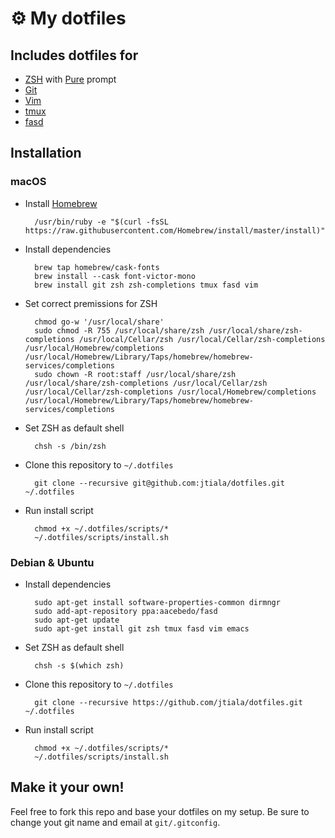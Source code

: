 # ⚙️ My dotfiles

## Includes dotfiles for

* [ZSH][zsh] with [Pure][pure] prompt
* [Git][git]
* [Vim][vim]
* [tmux][tmux]
* [fasd][fasd]

## Installation

### macOS

* Install [Homebrew][homebrew]

		/usr/bin/ruby -e "$(curl -fsSL https://raw.githubusercontent.com/Homebrew/install/master/install)"

* Install dependencies

		brew tap homebrew/cask-fonts
		brew install --cask font-victor-mono
		brew install git zsh zsh-completions tmux fasd vim

* Set correct premissions for ZSH

		chmod go-w '/usr/local/share'
		sudo chmod -R 755 /usr/local/share/zsh /usr/local/share/zsh-completions /usr/local/Cellar/zsh /usr/local/Cellar/zsh-completions /usr/local/Homebrew/completions /usr/local/Homebrew/Library/Taps/homebrew/homebrew-services/completions
		sudo chown -R root:staff /usr/local/share/zsh /usr/local/share/zsh-completions /usr/local/Cellar/zsh /usr/local/Cellar/zsh-completions /usr/local/Homebrew/completions /usr/local/Homebrew/Library/Taps/homebrew/homebrew-services/completions

* Set ZSH as default shell

		chsh -s /bin/zsh

* Clone this repository to `~/.dotfiles`

		git clone --recursive git@github.com:jtiala/dotfiles.git ~/.dotfiles

* Run install script

		chmod +x ~/.dotfiles/scripts/*
		~/.dotfiles/scripts/install.sh

### Debian & Ubuntu

* Install dependencies

		sudo apt-get install software-properties-common dirmngr
		sudo add-apt-repository ppa:aacebedo/fasd
		sudo apt-get update
		sudo apt-get install git zsh tmux fasd vim emacs

* Set ZSH as default shell

		chsh -s $(which zsh)

* Clone this repository to `~/.dotfiles`

		git clone --recursive https://github.com/jtiala/dotfiles.git ~/.dotfiles

* Run install script

		chmod +x ~/.dotfiles/scripts/*
		~/.dotfiles/scripts/install.sh

## Make it your own!

Feel free to fork this repo and base your dotfiles on my setup. Be sure to change yout git name and email at `git/.gitconfig`.

[zsh]: http://www.zsh.org
[pure]: https://github.com/sindresorhus/pure
[git]: https://git-scm.com
[vim]: https://www.vim.org
[tmux]: https://github.com/tmux/tmux/wiki
[fasd]: https://github.com/clvv/fasd
[homebrew]: https://brew.sh
